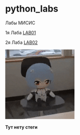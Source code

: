# python_labs
Лабы МИСИС

1я Лаба [LAB01](/lab01/README.md)

2я Лаба [LAB02](/lab02/README.md)

![Ayanami ray](/_ayanami_.gif)

**Тут нету стеги**

